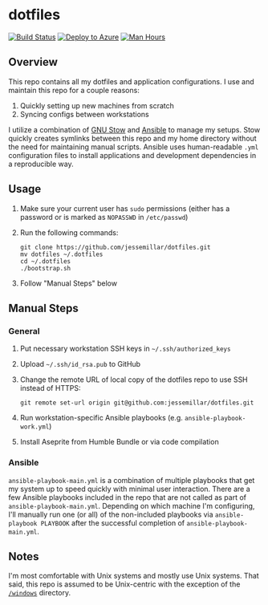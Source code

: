 # dotfiles

[![Build Status](https://travis-ci.org/jessemillar/dotfiles.svg?branch=master)](https://travis-ci.org/jessemillar/dotfiles) [![Deploy to Azure](https://img.shields.io/badge/deploy-to%20azure-blue)](https://azuredeploy.net/) [![Man Hours](https://img.shields.io/endpoint?url=https%3A%2F%2Fjessemillar-man-hours.herokuapp.com%2Fhours%3Frepo%3Dhttps%3A%2F%2Fgithub.com%2Fjessemillar%2Fdotfiles.git)](https://github.com/jessemillar/man-hours)

## Overview

This repo contains all my dotfiles and application configurations. I use and maintain this repo for a couple reasons:
1. Quickly setting up new machines from scratch
1. Syncing configs between workstations

I utilize a combination of [GNU Stow](https://www.gnu.org/software/stow/) and [Ansible](https://www.ansible.com/) to manage my setups. Stow quickly creates symlinks between this repo and my home directory without the need for maintaining manual scripts. Ansible uses human-readable `.yml` configuration files to install applications and development dependencies in a reproducible way.

## Usage

1. Make sure your current user has `sudo` permissions (either has a password or is marked as `NOPASSWD` in `/etc/passwd`)
1. Run the following commands:

	```
	git clone https://github.com/jessemillar/dotfiles.git
	mv dotfiles ~/.dotfiles
	cd ~/.dotfiles
	./bootstrap.sh
	```

1. Follow "Manual Steps" below

## Manual Steps

### General

1. Put necessary workstation SSH keys in `~/.ssh/authorized_keys`
1. Upload `~/.ssh/id_rsa.pub` to GitHub
1. Change the remote URL of local copy of the dotfiles repo to use SSH instead of HTTPS:

	```
	git remote set-url origin git@github.com:jessemillar/dotfiles.git
	```

1. Run workstation-specific Ansible playbooks (e.g. `ansible-playbook-work.yml`)
1. Install Aseprite from Humble Bundle or via code compilation

### Ansible

`ansible-playbook-main.yml` is a combination of multiple playbooks that get my system up to speed quickly with minimal user interaction. There are a few Ansible playbooks included in the repo that are not called as part of `ansible-playbook-main.yml`. Depending on which machine I'm configuring, I'll manually run one (or all) of the non-included playbooks via `ansible-playbook PLAYBOOK` after the successful completion of `ansible-playbook-main.yml`.

## Notes

I'm most comfortable with Unix systems and mostly use Unix systems. That said, this repo is assumed to be Unix-centric with the exception of the [`/windows`](windows) directory.
